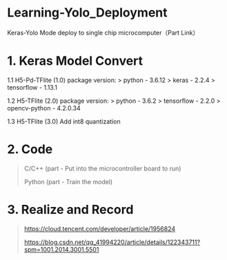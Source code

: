 # Learning-Yolo_Deployment
Keras-Yolo Mode deploy to single chip microcomputer（Part Link）

# 1. Keras Model Convert
  1.1 H5-Pd-TFlite (1.0)
    package version:
      > python - 3.6.12
      > keras - 2.2.4
      > tensorflow - 1.13.1
      
  1.2 H5-TFlite (2.0)
    package version:
      > python - 3.6.2
      > tensorflow - 2.2.0
      > opencv-python - 4.2.0.34
      
  1.3 H5-TFlite (3.0)
    Add int8 quantization

# 2. Code
  > C/C++ (part - Put into the microcontroller board to run)
  > 
  > Python (part - Train the model)

# 3. Realize and Record 
  > https://cloud.tencent.com/developer/article/1956824
  > 
  > https://blog.csdn.net/qq_41994220/article/details/122343711?spm=1001.2014.3001.5501
